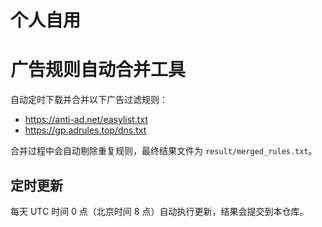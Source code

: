 # 个人自用

# 广告规则自动合并工具

自动定时下载并合并以下广告过滤规则：
- https://anti-ad.net/easylist.txt
- https://gp.adrules.top/dns.txt

合并过程中会自动剔除重复规则，最终结果文件为 `result/merged_rules.txt`。

## 定时更新
每天 UTC 时间 0 点（北京时间 8 点）自动执行更新，结果会提交到本仓库。
